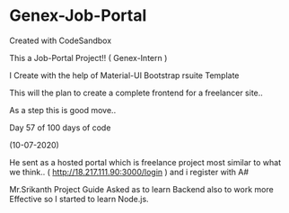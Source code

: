 # Genex-Job-Portal
Created with CodeSandbox

This a Job-Portal Project!! ( Genex-Intern )

I Create with the help of Material-UI Bootstrap rsuite Template

This will the plan to create a complete frontend for a freelancer site..

As a step this is good move..


Day 57 of 100 days of code

(10-07-2020)

He sent as a hosted portal which is freelance project most similar to what we think..  ( http://18.217.111.90:3000/login ) and i register with A#

Mr.Srikanth Project Guide Asked as to learn Backend also to work more Effective so I started to learn Node.js.
